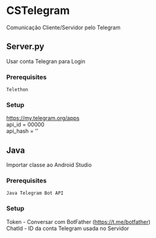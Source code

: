 # CSTelegram
 
Comunicação Cliente/Servidor pelo Telegram  

## Server.py

Usar conta Telegran para Login  

### Prerequisites

```
Telethon  
```

### Setup

https://my.telegram.org/apps  
api_id = 00000  
api_hash = ''  

## Java

Importar classe ao Android Studio  

### Prerequisites

```
Java Telegram Bot API  
```

### Setup

Token - Conversar com BotFather (https://t.me/botfather)  
ChatId - ID da conta Telegram usada no Servidor  